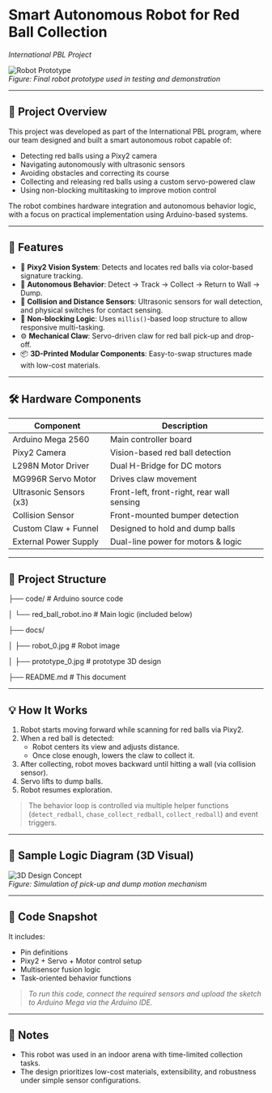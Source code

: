# Smart Autonomous Robot for Red Ball Collection  
_International PBL Project_

![Robot Prototype](docs/13836_0.jpg)  
*Figure: Final robot prototype used in testing and demonstration*

---

## 🧠 Project Overview

This project was developed as part of the International PBL program, where our team designed and built a smart autonomous robot capable of:

- Detecting red balls using a Pixy2 camera  
- Navigating autonomously with ultrasonic sensors  
- Avoiding obstacles and correcting its course  
- Collecting and releasing red balls using a custom servo-powered claw  
- Using non-blocking multitasking to improve motion control

The robot combines hardware integration and autonomous behavior logic, with a focus on practical implementation using Arduino-based systems.

---

## 🎯 Features

- 🎥 **Pixy2 Vision System**: Detects and locates red balls via color-based signature tracking.
- 🧠 **Autonomous Behavior**: Detect → Track → Collect → Return to Wall → Dump.
- 🛑 **Collision and Distance Sensors**: Ultrasonic sensors for wall detection, and physical switches for contact sensing.
- 🔁 **Non-blocking Logic**: Uses `millis()`-based loop structure to allow responsive multi-tasking.
- ⚙️ **Mechanical Claw**: Servo-driven claw for red ball pick-up and drop-off.
- 📦 **3D-Printed Modular Components**: Easy-to-swap structures made with low-cost materials.

---

## 🛠️ Hardware Components

| Component                  | Description                        |
|---------------------------|------------------------------------|
| Arduino Mega 2560         | Main controller board              |
| Pixy2 Camera              | Vision-based red ball detection    |
| L298N Motor Driver        | Dual H-Bridge for DC motors        |
| MG996R Servo Motor        | Drives claw movement               |
| Ultrasonic Sensors (x3)   | Front-left, front-right, rear wall sensing |
| Collision Sensor          | Front-mounted bumper detection     |
| Custom Claw + Funnel      | Designed to hold and dump balls    |
| External Power Supply     | Dual-line power for motors & logic |

---

## 📁 Project Structure

├── code/ # Arduino source code

│ └── red_ball_robot.ino # Main logic (included below)

├── docs/

│ ├── robot_0.jpg # Robot image

│ ├── prototype_0.jpg # prototype 3D design

├── README.md # This document


---

## 💡 How It Works

1. Robot starts moving forward while scanning for red balls via Pixy2.
2. When a red ball is detected:
   - Robot centers its view and adjusts distance.
   - Once close enough, lowers the claw to collect it.
3. After collecting, robot moves backward until hitting a wall (via collision sensor).
4. Servo lifts to dump balls.
5. Robot resumes exploration.

> The behavior loop is controlled via multiple helper functions (`detect_redball`, `chase_collect_redball`, `collect_redball`) and event triggers.

---

## 🧠 Sample Logic Diagram (3D Visual)

![3D Design Concept](docs/13835_0.jpg)  
*Figure: Simulation of pick-up and dump motion mechanism*

---

## 🧾 Code Snapshot

It includes:

- Pin definitions
- Pixy2 + Servo + Motor control setup
- Multisensor fusion logic
- Task-oriented behavior functions

> _To run this code, connect the required sensors and upload the sketch to Arduino Mega via the Arduino IDE._

---

## 📎 Notes

- This robot was used in an indoor arena with time-limited collection tasks.
- The design prioritizes low-cost materials, extensibility, and robustness under simple sensor configurations.
